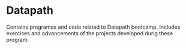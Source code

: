 # Datapath
Contains programas and code related to Datapath bootcamp. Includes exercises and advancements of the projects developed durig these program.
